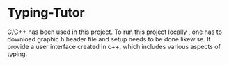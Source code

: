 # Typing-Tutor
C/C++ has been used in this project.
To run this project locally , one has to download graphic.h header file and setup needs to be done likewise. 
It provide a user interface created in c++, which includes various aspects of typing.
